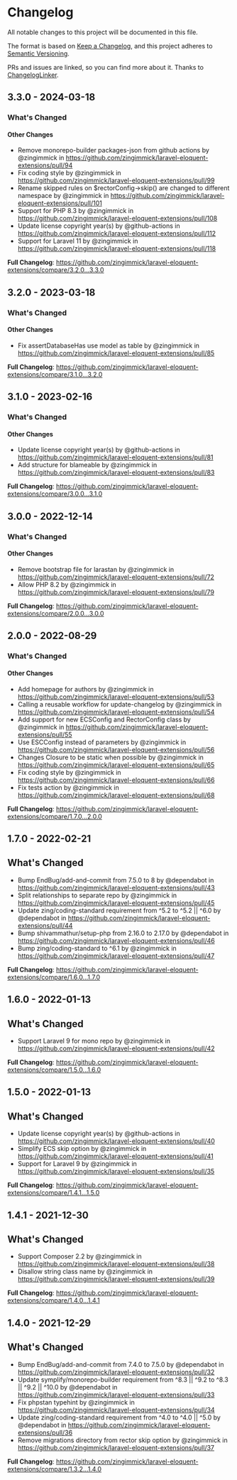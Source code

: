 # Changelog

All notable changes to this project will be documented in this file.

The format is based on [Keep a Changelog](https://keepachangelog.com/en/1.0.0/),
and this project adheres to [Semantic Versioning](https://semver.org/spec/v2.0.0.html).

PRs and issues are linked, so you can find more about it. Thanks to [ChangelogLinker](https://github.com/Symplify/ChangelogLinker).

<!-- changelog-linker -->
## 3.3.0 - 2024-03-18

<!-- Release notes generated using configuration in .github/release.yml at 3.x -->
### What's Changed

#### Other Changes

* Remove monorepo-builder packages-json from github actions by @zingimmick in https://github.com/zingimmick/laravel-eloquent-extensions/pull/94
* Fix coding style by @zingimmick in https://github.com/zingimmick/laravel-eloquent-extensions/pull/99
* Rename skipped rules on $rectorConfig->skip() are changed to different namespace by @zingimmick in https://github.com/zingimmick/laravel-eloquent-extensions/pull/101
* Support for PHP 8.3 by @zingimmick in https://github.com/zingimmick/laravel-eloquent-extensions/pull/108
* Update license copyright year(s) by @github-actions in https://github.com/zingimmick/laravel-eloquent-extensions/pull/112
* Support for Laravel 11 by @zingimmick in https://github.com/zingimmick/laravel-eloquent-extensions/pull/118

**Full Changelog**: https://github.com/zingimmick/laravel-eloquent-extensions/compare/3.2.0...3.3.0

## 3.2.0 - 2023-03-18

<!-- Release notes generated using configuration in .github/release.yml at 3.x -->
### What's Changed

#### Other Changes

- Fix assertDatabaseHas use model as table by @zingimmick in https://github.com/zingimmick/laravel-eloquent-extensions/pull/85

**Full Changelog**: https://github.com/zingimmick/laravel-eloquent-extensions/compare/3.1.0...3.2.0

## 3.1.0 - 2023-02-16

<!-- Release notes generated using configuration in .github/release.yml at 3.x -->
### What's Changed

#### Other Changes

- Update license copyright year(s) by @github-actions in https://github.com/zingimmick/laravel-eloquent-extensions/pull/81
- Add structure for blameable by @zingimmick in https://github.com/zingimmick/laravel-eloquent-extensions/pull/83

**Full Changelog**: https://github.com/zingimmick/laravel-eloquent-extensions/compare/3.0.0...3.1.0

## 3.0.0 - 2022-12-14

<!-- Release notes generated using configuration in .github/release.yml at 3.x -->
### What's Changed

#### Other Changes

- Remove bootstrap file for larastan by @zingimmick in https://github.com/zingimmick/laravel-eloquent-extensions/pull/72
- Allow PHP 8.2 by @zingimmick in https://github.com/zingimmick/laravel-eloquent-extensions/pull/79

**Full Changelog**: https://github.com/zingimmick/laravel-eloquent-extensions/compare/2.0.0...3.0.0

## 2.0.0 - 2022-08-29

<!-- Release notes generated using configuration in .github/release.yml at 2.x -->
### What's Changed

#### Other Changes

- Add homepage for authors by @zingimmick in https://github.com/zingimmick/laravel-eloquent-extensions/pull/53
- Calling a reusable workflow for update-changelog by @zingimmick in https://github.com/zingimmick/laravel-eloquent-extensions/pull/54
- Add support for new ECSConfig and RectorConfig class by @zingimmick in https://github.com/zingimmick/laravel-eloquent-extensions/pull/55
- Use ESCConfig instead of parameters by @zingimmick in https://github.com/zingimmick/laravel-eloquent-extensions/pull/56
- Changes Closure to be static when possible by @zingimmick in https://github.com/zingimmick/laravel-eloquent-extensions/pull/65
- Fix coding style by @zingimmick in https://github.com/zingimmick/laravel-eloquent-extensions/pull/66
- Fix tests action by @zingimmick in https://github.com/zingimmick/laravel-eloquent-extensions/pull/68

**Full Changelog**: https://github.com/zingimmick/laravel-eloquent-extensions/compare/1.7.0...2.0.0

## 1.7.0 - 2022-02-21

## What's Changed

- Bump EndBug/add-and-commit from 7.5.0 to 8 by @dependabot in https://github.com/zingimmick/laravel-eloquent-extensions/pull/43
- Split relationships to separate repo by @zingimmick in https://github.com/zingimmick/laravel-eloquent-extensions/pull/45
- Update zing/coding-standard requirement from ^5.2 to ^5.2 || ^6.0 by @dependabot in https://github.com/zingimmick/laravel-eloquent-extensions/pull/44
- Bump shivammathur/setup-php from 2.16.0 to 2.17.0 by @dependabot in https://github.com/zingimmick/laravel-eloquent-extensions/pull/46
- Bump zing/coding-standard to ^6.1 by @zingimmick in https://github.com/zingimmick/laravel-eloquent-extensions/pull/47

**Full Changelog**: https://github.com/zingimmick/laravel-eloquent-extensions/compare/1.6.0...1.7.0

## 1.6.0 - 2022-01-13

## What's Changed

- Support Laravel 9 for mono repo by @zingimmick in https://github.com/zingimmick/laravel-eloquent-extensions/pull/42

**Full Changelog**: https://github.com/zingimmick/laravel-eloquent-extensions/compare/1.5.0...1.6.0

## 1.5.0 - 2022-01-13

## What's Changed

- Update license copyright year(s) by @github-actions in https://github.com/zingimmick/laravel-eloquent-extensions/pull/40
- Simplify ECS skip option by @zingimmick in https://github.com/zingimmick/laravel-eloquent-extensions/pull/41
- Support for Laravel 9 by @zingimmick in https://github.com/zingimmick/laravel-eloquent-extensions/pull/35

**Full Changelog**: https://github.com/zingimmick/laravel-eloquent-extensions/compare/1.4.1...1.5.0

## 1.4.1 - 2021-12-30

## What's Changed

- Support Composer 2.2 by @zingimmick in https://github.com/zingimmick/laravel-eloquent-extensions/pull/38
- Disallow string class name by @zingimmick in https://github.com/zingimmick/laravel-eloquent-extensions/pull/39

**Full Changelog**: https://github.com/zingimmick/laravel-eloquent-extensions/compare/1.4.0...1.4.1

## 1.4.0 - 2021-12-29

## What's Changed

- Bump EndBug/add-and-commit from 7.4.0 to 7.5.0 by @dependabot in https://github.com/zingimmick/laravel-eloquent-extensions/pull/32
- Update symplify/monorepo-builder requirement from ^8.3 || ^9.2 to ^8.3 || ^9.2 || ^10.0 by @dependabot in https://github.com/zingimmick/laravel-eloquent-extensions/pull/33
- Fix phpstan typehint by @zingimmick in https://github.com/zingimmick/laravel-eloquent-extensions/pull/34
- Update zing/coding-standard requirement from ^4.0 to ^4.0 || ^5.0 by @dependabot in https://github.com/zingimmick/laravel-eloquent-extensions/pull/36
- Remove migrations directory from rector skip option by @zingimmick in https://github.com/zingimmick/laravel-eloquent-extensions/pull/37

**Full Changelog**: https://github.com/zingimmick/laravel-eloquent-extensions/compare/1.3.2...1.4.0
